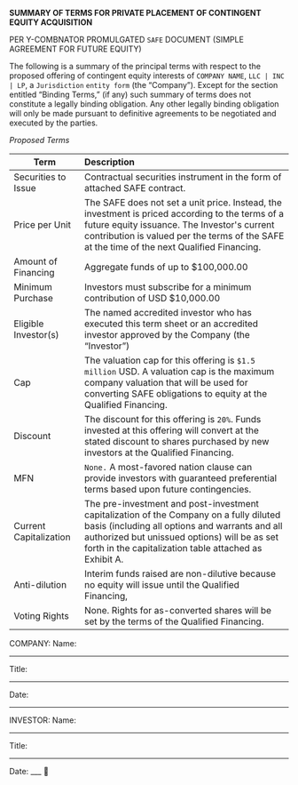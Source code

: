 **SUMMARY OF TERMS FOR PRIVATE PLACEMENT OF CONTINGENT EQUITY ACQUISITION**

PER Y-COMBNATOR PROMULGATED `SAFE` DOCUMENT (SIMPLE AGREEMENT FOR FUTURE EQUITY)

The following is a summary of the principal terms with respect to the proposed offering of contingent equity interests of `COMPANY NAME`, `LLC | INC | LP`, a `Jurisdiction` `entity form` (the “Company”). 
Except for the section entitled “Binding Terms,” (if any) such summary of terms does not constitute a legally binding obligation.  Any other legally binding obligation will only be made pursuant to definitive agreements to be negotiated and executed by the parties.

_Proposed Terms_

| Term       | Description   |
| ------------- |:--------------|
|Securities to Issue | Contractual securities instrument in the form of attached SAFE contract. |
| Price per Unit  | The SAFE does not set a unit price.  Instead, the investment is priced according to the terms of a future equity issuance.  The Investor's current contribution is valued per the terms of the SAFE at the time of the next Qualified Financing.|
| Amount of Financing | Aggregate funds of up to $100,000.00 |
| Minimum Purchase | Investors must subscribe for a minimum contribution of USD $10,000.00 |
| Eligible Investor(s) | The named accredited investor who has executed this term sheet or an accredited investor approved by the Company (the “Investor”) |
|Cap | The valuation cap for this offering is `$1.5 million` USD. A valuation cap is the maximum company valuation that will be used for converting SAFE obligations to equity at the Qualified Financing.|
|Discount| The discount for this offering is `20%`. Funds invested at this offering will convert at the stated discount to shares purchased by new investors at the Qualified Financing. |
|MFN | `None.` A most-favored nation clause can provide investors with guaranteed preferential terms based upon future contingencies. |
| Current Capitalization | The pre-investment and post-investment capitalization of the Company on a fully diluted basis (including all options and warrants and all authorized but unissued options) will be as set forth in the capitalization table attached as Exhibit A.|
| Anti-dilution | Interim funds raised are non-dilutive because no equity will issue until the Qualified Financing,  |
| Voting Rights | None. Rights for as-converted shares will be set by the terms of the Qualified Financing. |


COMPANY:
Name:  
___				
Title:
___					
Date:
___				

INVESTOR: 
Name:
___				
Title:
___  						
Date:
___  						
